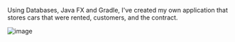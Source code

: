 Using Databases, Java FX and Gradle, I've created my own application that stores cars that were rented, customers, and the contract.

![image](https://github.com/Morar-Cristina/CarRentingApplication/assets/100164128/356bfd2a-9a95-4671-998d-c436da842305)
